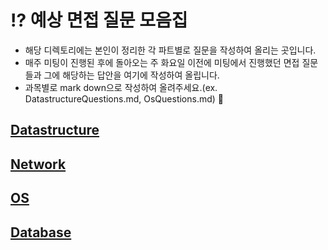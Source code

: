 # ⁉️ 예상 면접 질문 모음집
- 해당 디렉토리에는 본인이 정리한 각 파트별로 질문을 작성하여 올리는 곳입니다.
- 매주 미팅이 진행된 후에 돌아오는 주 화요일 이전에 미팅에서 진행했던 면접 질문들과 그에 해당하는 답안을 여기에 작성하여 올립니다.
- 과목별로 mark down으로 작성하여 올려주세요.(ex. DatastructureQuestions.md, OsQuestions.md) 🙂

## [Datastructure]()
## [Network]()
## [OS]()
## [Database]()